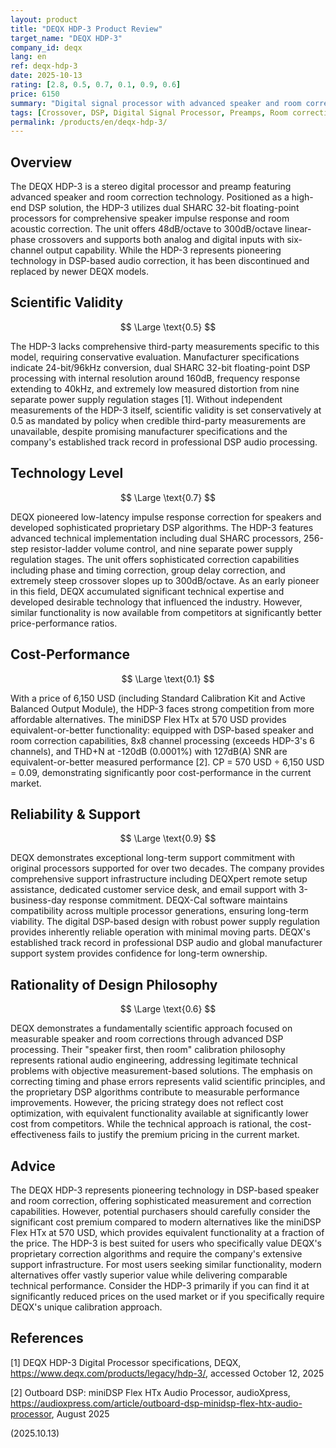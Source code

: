 ```yaml
---
layout: product
title: "DEQX HDP-3 Product Review"
target_name: "DEQX HDP-3"
company_id: deqx
lang: en
ref: deqx-hdp-3
date: 2025-10-13
rating: [2.8, 0.5, 0.7, 0.1, 0.9, 0.6]
price: 6150
summary: "Digital signal processor with advanced speaker and room correction, but poor cost-performance compared to modern alternatives"
tags: [Crossover, DSP, Digital Signal Processor, Preamps, Room correction, Speaker Correction]
permalink: /products/en/deqx-hdp-3/
---
```

## Overview

The DEQX HDP-3 is a stereo digital processor and preamp featuring advanced speaker and room correction technology. Positioned as a high-end DSP solution, the HDP-3 utilizes dual SHARC 32-bit floating-point processors for comprehensive speaker impulse response and room acoustic correction. The unit offers 48dB/octave to 300dB/octave linear-phase crossovers and supports both analog and digital inputs with six-channel output capability. While the HDP-3 represents pioneering technology in DSP-based audio correction, it has been discontinued and replaced by newer DEQX models.

## Scientific Validity

$$ \Large \text{0.5} $$

The HDP-3 lacks comprehensive third-party measurements specific to this model, requiring conservative evaluation. Manufacturer specifications indicate 24-bit/96kHz conversion, dual SHARC 32-bit floating-point DSP processing with internal resolution around 160dB, frequency response extending to 40kHz, and extremely low measured distortion from nine separate power supply regulation stages [1]. Without independent measurements of the HDP-3 itself, scientific validity is set conservatively at 0.5 as mandated by policy when credible third-party measurements are unavailable, despite promising manufacturer specifications and the company's established track record in professional DSP audio processing.

## Technology Level

$$ \Large \text{0.7} $$

DEQX pioneered low-latency impulse response correction for speakers and developed sophisticated proprietary DSP algorithms. The HDP-3 features advanced technical implementation including dual SHARC processors, 256-step resistor-ladder volume control, and nine separate power supply regulation stages. The unit offers sophisticated correction capabilities including phase and timing correction, group delay correction, and extremely steep crossover slopes up to 300dB/octave. As an early pioneer in this field, DEQX accumulated significant technical expertise and developed desirable technology that influenced the industry. However, similar functionality is now available from competitors at significantly better price-performance ratios.

## Cost-Performance

$$ \Large \text{0.1} $$

With a price of 6,150 USD (including Standard Calibration Kit and Active Balanced Output Module), the HDP-3 faces strong competition from more affordable alternatives. The miniDSP Flex HTx at 570 USD provides equivalent-or-better functionality: equipped with DSP-based speaker and room correction capabilities, 8x8 channel processing (exceeds HDP-3's 6 channels), and THD+N at -120dB (0.0001%) with 127dB(A) SNR are equivalent-or-better measured performance [2]. CP = 570 USD ÷ 6,150 USD = 0.09, demonstrating significantly poor cost-performance in the current market.

## Reliability & Support

$$ \Large \text{0.9} $$

DEQX demonstrates exceptional long-term support commitment with original processors supported for over two decades. The company provides comprehensive support infrastructure including DEQXpert remote setup assistance, dedicated customer service desk, and email support with 3-business-day response commitment. DEQX-Cal software maintains compatibility across multiple processor generations, ensuring long-term viability. The digital DSP-based design with robust power supply regulation provides inherently reliable operation with minimal moving parts. DEQX's established track record in professional DSP audio and global manufacturer support system provides confidence for long-term ownership.

## Rationality of Design Philosophy

$$ \Large \text{0.6} $$

DEQX demonstrates a fundamentally scientific approach focused on measurable speaker and room corrections through advanced DSP processing. Their "speaker first, then room" calibration philosophy represents rational audio engineering, addressing legitimate technical problems with objective measurement-based solutions. The emphasis on correcting timing and phase errors represents valid scientific principles, and the proprietary DSP algorithms contribute to measurable performance improvements. However, the pricing strategy does not reflect cost optimization, with equivalent functionality available at significantly lower cost from competitors. While the technical approach is rational, the cost-effectiveness fails to justify the premium pricing in the current market.

## Advice

The DEQX HDP-3 represents pioneering technology in DSP-based speaker and room correction, offering sophisticated measurement and correction capabilities. However, potential purchasers should carefully consider the significant cost premium compared to modern alternatives like the miniDSP Flex HTx at 570 USD, which provides equivalent functionality at a fraction of the price. The HDP-3 is best suited for users who specifically value DEQX's proprietary correction algorithms and require the company's extensive support infrastructure. For most users seeking similar functionality, modern alternatives offer vastly superior value while delivering comparable technical performance. Consider the HDP-3 primarily if you can find it at significantly reduced prices on the used market or if you specifically require DEQX's unique calibration approach.

## References

[1] DEQX HDP-3 Digital Processor specifications, DEQX, https://www.deqx.com/products/legacy/hdp-3/, accessed October 12, 2025

[2] Outboard DSP: miniDSP Flex HTx Audio Processor, audioXpress, https://audioxpress.com/article/outboard-dsp-minidsp-flex-htx-audio-processor, August 2025

(2025.10.13)
